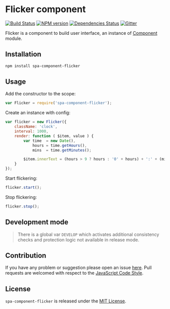 Flicker component
=================

[![Build Status](https://img.shields.io/travis/spasdk/component-flicker.svg?style=flat-square)](https://travis-ci.org/spasdk/component-flicker)
[![NPM version](https://img.shields.io/npm/v/spa-component-flicker.svg?style=flat-square)](https://www.npmjs.com/package/spa-component-flicker)
[![Dependencies Status](https://img.shields.io/david/spasdk/component-flicker.svg?style=flat-square)](https://david-dm.org/spasdk/component-flicker)
[![Gitter](https://img.shields.io/badge/gitter-join%20chat-blue.svg?style=flat-square)](https://gitter.im/DarkPark/spasdk)


Flicker is a component to build user interface, an instance of [Component](https://github.com/spasdk/component) module.


## Installation ##

```bash
npm install spa-component-flicker
```


## Usage ##

Add the constructor to the scope:

```js
var Flicker = require('spa-component-flicker');
```

Create an instance with config:

```js
var flicker = new Flicker({
    className: 'clock',
    interval: 1000,
    render: function ( $item, value ) {
        var time  = new Date(),
            hours = time.getHours(),
            mins  = time.getMinutes();

        $item.innerText = (hours > 9 ? hours : '0' + hours) + ':' + (mins > 9 ? mins : '0' + mins);
    }
});
```

Start flickering:

```js
flicker.start();
```

Stop flickering:

```js
flicker.stop();
```


## Development mode ##

> There is a global var `DEVELOP` which activates additional consistency checks and protection logic not available in release mode.


## Contribution ##

If you have any problem or suggestion please open an issue [here](https://github.com/spasdk/component-flicker/issues).
Pull requests are welcomed with respect to the [JavaScript Code Style](https://github.com/DarkPark/jscs).


## License ##

`spa-component-flicker` is released under the [MIT License](license.md).
